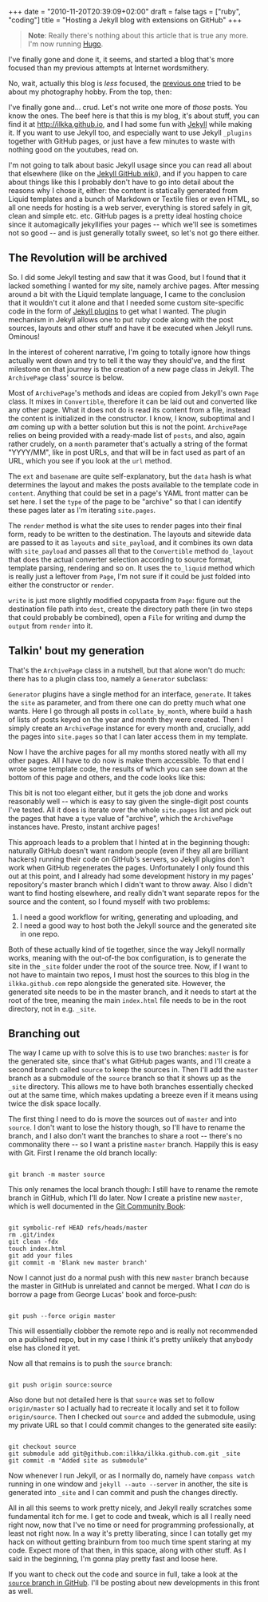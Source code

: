 +++
date = "2010-11-20T20:39:09+02:00"
draft = false
tags = ["ruby", "coding"]
title = "Hosting a Jekyll blog with extensions on GitHub"
+++

> **Note**: Really there's nothing about this article that is true any more.
> I'm now running [Hugo](http://gohugo.io).

I've finally gone and done it, it seems, and started a blog that's
more focused than my previous attempts at Internet wordsmithery.

No, wait, actually this blog is *less* focused, the [previous
one](http://ilkkalaukkanen.blogspot.com) tried to be about my
photography hobby. From the top, then:

I've finally gone and... crud. Let's not write one more of *those*
posts. You know the ones. The beef here is that this is my blog, it's
about stuff, you can find it at <http://ilkka.github.io>, and I had
some fun with [Jekyll](http://jekyllrb.com) while making it. If you
want to use Jekyll too, and especially want to use Jekyll `_plugins`
together with GitHub pages, or just have a few minutes to waste with
nothing good on the youtubes, read on.

I'm not going to talk about basic Jekyll usage since you can read all
about that elsewhere (like on the [Jekyll GitHub
wiki](https://github.com/mojombo/jekyll/wiki)), and if you happen to
care about things like this I probably don't have to go into detail
about the reasons why I chose it, either: the content is statically
generated from Liquid templates and a bunch of Markdown or Textile
files or even HTML, so all one needs for hosting is a web server,
everything is stored safely in git, clean and simple etc. etc. GitHub
pages is a pretty ideal hosting choice since it automagically
jekyllifies your pages -- which we'll see is sometimes not so good --
and is just generally totally sweet, so let's not go there either.

## The Revolution will be archived

So. I did some Jekyll testing and saw that it was Good, but I found
that it lacked something I wanted for my site, namely archive
pages. After messing around a bit with the Liquid template language, I
came to the conclusion that it wouldn't cut it alone and that I needed some
custom site-specific code in the form of [Jekyll
plugins](https://github.com/mojombo/jekyll/wiki/Plugins) to get what I
wanted. The plugin mechanism in Jekyll allows one to put ruby code
along with the post sources, layouts and other stuff and have it be
executed when Jekyll runs. Ominous!

In the interest of coherent narrative, I'm going to totally ignore how
things actually went down and try to tell it the way they should've,
and the first milestone on that journey is the creation of a new page
class in Jekyll. The `ArchivePage` class' source is below.

<script src="https://gist.github.com/707020.js?file=archivepage.rb">&nbsp;</script>

Most of `ArchivePage`'s methods and ideas are copied from Jekyll's own
`Page` class. It mixes in `Convertible`, therefore it can be laid out
and converted like any other page. What it does not do is read its
content from a file, instead the content is initialized in the
constructor. I know, I know, suboptimal and I *am* coming up with a
better solution but this is not the point. `ArchivePage` relies on
being provided with a ready-made list of `posts`, and also, again
rather crudely, on a `month` parameter that's actually a string of the
format "YYYY/MM", like in post URLs, and that will be in fact used as
part of an URL, which you see if you look at the `url` method.

The `ext` and `basename` are quite self-explanatory, but the `data`
hash is what determines the layout and makes the posts available to
the template code in `content`. Anything that could be set in a page's
YAML front matter can be set here. I set the `type` of the page to be
"archive" so that I can identify these pages later as I'm iterating
`site.pages`.

The `render` method is what the site uses to render pages into their
final form, ready to be written to the destination. The layouts and
sitewide data are passed to it as `layouts` and `site_payload`, and it
combines its own data with `site_payload` and passes all that to the
`Convertible` method `do_layout` that does the actual converter
selection according to source format, template parsing, rendering and
so on. It uses the `to_liquid` method which is really just a leftover
from `Page`, I'm not sure if it could be just folded into either the
constructor or `render`.

`write` is just more slightly modified copypasta from `Page`: figure
out the destination file path into `dest`, create the directory path
there (in two steps that could probably be combined), open a `File`
for writing and dump the `output` from `render` into it.

## Talkin' bout my generation

That's the `ArchivePage` class in a nutshell, but that alone won't do
much: there has to a plugin class too, namely a `Generator` subclass:

<script src="https://gist.github.com/707909.js?file=archivegenerator.rb">&nbsp;</script>

`Generator` plugins have a single method for an interface,
`generate`. It takes the `site` as parameter, and from there one can
do pretty much what one wants. Here I go through all posts in
`collate_by_month`, where build a hash of lists of posts keyed on the
year and month they were created. Then I simply create an
`ArchivePage` instance for every month and, crucially, add the pages
into `site.pages` so that I can later access them in my template.

Now I have the archive pages for all my months stored neatly with all
my other pages. All I have to do now is make them accessible. To that
end I wrote some template code, the results of which you can see down
at the bottom of this page and others, and the code looks like this:

<script src="https://gist.github.com/708018.js?file=archivelinks.html">&nbsp;</script>

This bit is not too elegant either, but it gets the job done and works
reasonably well -- which is easy to say given the single-digit post
counts I've tested. All it does is iterate over the whole `site.pages`
list and pick out the pages that have a `type` value of "archive",
which the `ArchivePage` instances have. Presto, instant archive pages!

This approach leads to a problem that I hinted at in the beginning
though: naturally GitHub doesn't want random people (even if they all
are brilliant hackers) running their code on GitHub's servers, so
Jekyll plugins don't work when GitHub regenerates the
pages. Unfortunately I only found this out at this point, and I
already had some development history in my pages' repository's master
branch which I didn't want to throw away. Also I didn't want to find
hosting elsewhere, and really didn't want separate repos for the
source and the content, so I found myself with two problems:

1. I need a good workflow for writing, generating and uploading, and
2. I need a good way to host both the Jekyll source and the generated site in one repo.

Both of these actually kind of tie together, since the way Jekyll
normally works, meaning with the out-of-the box configuration, is to
generate the site in the `_site` folder under the root of the source
tree. Now, if I want to not have to maintain two repos, I must host
the sources to this blog in the `ilkka.github.com` repo alongside the
generated site. However, the generated site needs to be in the master
branch, and it needs to start at the root of the tree, meaning the
main `index.html` file needs to be in the root directory, not in
e.g. `_site`.

## Branching out

The way I came up with to solve this is to use two branches: `master`
is for the generated site, since that's what GitHub pages wants, and
I'll create a second branch called `source` to keep the sources
in. Then I'll add the `master` branch as a submodule of the `source`
branch so that it shows up as the `_site` directory. This allows me to
have both branches essentially checked out at the same time, which
makes updating a breeze even if it means using twice the disk space
locally.

The first thing I need to do is move the sources out of `master` and
into `source`. I don't want to lose the history though, so I'll have
to rename the branch, and I also don't want the branches to share a
root -- there's no commonality there -- so I want a pristine `master`
branch. Happily this is easy with Git. First I rename the old branch
locally:

<pre><code class="language-sh">
git branch -m master source
</code></pre>

This only renames the local branch though: I still have to rename the
remote branch in GitHub, which I'll do later. Now I create a pristine
new `master`, which is well documented in the [Git Community
Book](http://book.git-scm.com/5_creating_new_empty_branches.html):

<pre><code class="language-sh">
git symbolic-ref HEAD refs/heads/master
rm .git/index
git clean -fdx
touch index.html
git add your files
git commit -m 'Blank new master branch'
</code></pre>

Now I cannot just do a normal push with this new `master` branch
because the master in GitHub is unrelated and cannot be merged. What I
*can* do is borrow a page from George Lucas' book and force-push:

<pre><code class="language-sh">
git push --force origin master
</code></pre>

This will essentially clobber the remote repo and is really not
recommended on a published repo, but in my case I think it's pretty
unlikely that anybody else has cloned it yet.

Now all that remains is to push the `source` branch:

<pre><code class="language-sh">
git push origin source:source
</code></pre>

Also done but not detailed here is that `source` was set to follow
`origin/master` so I actually had to recreate it locally and set it to
follow `origin/source`. Then I checked out `source` and added the
submodule, using my private URL so that I could commit changes to the
generated site easily:

<pre><code class="language-sh">
git checkout source
git submodule add git@github.com:ilkka/ilkka.github.com.git _site
git commit -m "Added site as submodule"
</code></pre>

Now whenever I run Jekyll, or as I normally do, namely have `compass
watch` running in one window and `jekyll --auto --server` in another,
the site is generated into `_site` and I can commit and push the
changes directly.

All in all this seems to work pretty nicely, and Jekyll really
scratches some fundamental itch for me. I get to code and tweak, which
is all I really need right now, now that I've no time or need for
programming professionally, at least not right now. In a way it's
pretty liberating, since I can totally get my hack on without getting
brainburn from too much time spent staring at my code. Expect more of
that then, in this space, along with other stuff. As I said in the
beginning, I'm gonna play pretty fast and loose here.

If you want to check out the code and source in full, take a look at
the [`source` branch in
GitHub](https://github.com/ilkka/ilkka.github.com/tree/source). I'll
be posting about new developments in this front as well.
